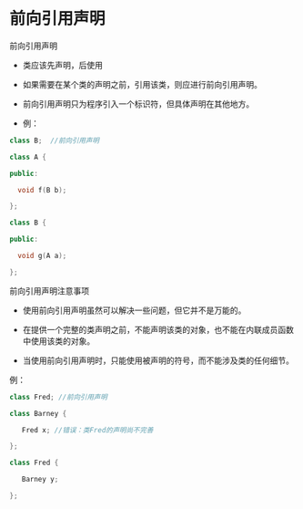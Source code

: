 # 前向引用声明

前向引用声明

* 类应该先声明，后使用

* 如果需要在某个类的声明之前，引用该类，则应进行前向引用声明。

* 前向引用声明只为程序引入一个标识符，但具体声明在其他地方。

* 例：

```c++
class B;  //前向引用声明

class A {

public:

  void f(B b);

};

class B {

public:

  void g(A a);

};
```

前向引用声明注意事项

* 使用前向引用声明虽然可以解决一些问题，但它并不是万能的。

* 在提供一个完整的类声明之前，不能声明该类的对象，也不能在内联成员函数中使用该类的对象。

* 当使用前向引用声明时，只能使用被声明的符号，而不能涉及类的任何细节。

例：

```c++
class Fred; //前向引用声明

class Barney {

   Fred x; //错误：类Fred的声明尚不完善

};

class Fred {

   Barney y;

};
```